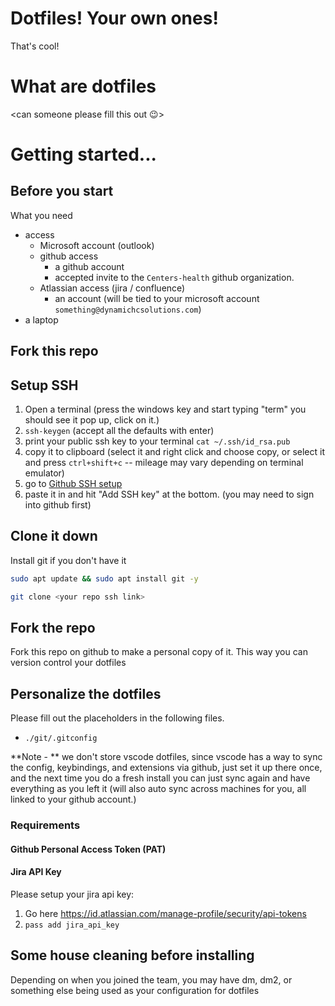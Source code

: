# Dotfiles! Your own ones!

That's cool!

# What are dotfiles

<can someone please fill this out 😉>

# Getting started...

## Before you start

What you need
- access
    - Microsoft account (outlook)
    - github access 
        - a github account
        - accepted invite to the `Centers-health` github organization.
    - Atlassian access (jira / confluence)
        - an account (will be tied to your microsoft account `something@dynamichcsolutions.com`)
- a laptop

## Fork this repo
## Setup SSH
1. Open a terminal (press the windows key and start typing "term" you should see it pop up, click on it.)
2. `ssh-keygen` (accept all the defaults with enter)
3. print your public ssh key to your terminal `cat ~/.ssh/id_rsa.pub`
4. copy it to clipboard (select it and right click and choose copy, or select it and press `ctrl+shift+c` -- mileage may vary depending on terminal emulator)
5. go to [Github SSH setup](https://github.com/settings/ssh/new)
6. paste it in and hit "Add SSH key" at the bottom. (you may need to sign into github first)
## Clone it down

Install git if you don't have it
```bash
sudo apt update && sudo apt install git -y
```

```bash
git clone <your repo ssh link>
```

## Fork the repo

Fork this repo on github to make a personal copy of it. This way you can version
control your dotfiles

## Personalize the dotfiles

Please fill out the placeholders in the following files.

- `./git/.gitconfig`

**Note - ** we don't store vscode dotfiles, since vscode has a way to sync the config, keybindings, and extensions via github, just set it up there once, and the next time you do a fresh install you can just sync again and have everything as you left it (will also auto sync across machines for you, all linked to your github account.)

### Requirements

#### Github Personal Access Token (PAT)
#### Jira API Key
Please setup your jira api key: 

1. Go here https://id.atlassian.com/manage-profile/security/api-tokens
2. `pass add jira_api_key`

### 

## Some house cleaning before installing

Depending on when you joined the team, you may have dm, dm2, or something else
being used as your configuration for dotfiles